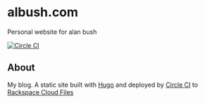 albush.com
==========

Personal website for alan bush

[![Circle CI](https://circleci.com/gh/albush/blog/tree/materialize.svg?style=svg)](https://circleci.com/gh/albush/blog/tree/materialize)

About
-----

My blog. A static site built with [Hugo](//gohugo.io/) and deployed by [Circle CI](https://circleci.com/) to [Rackspace Cloud Files](//www.rackspace.com/cloud/files)
